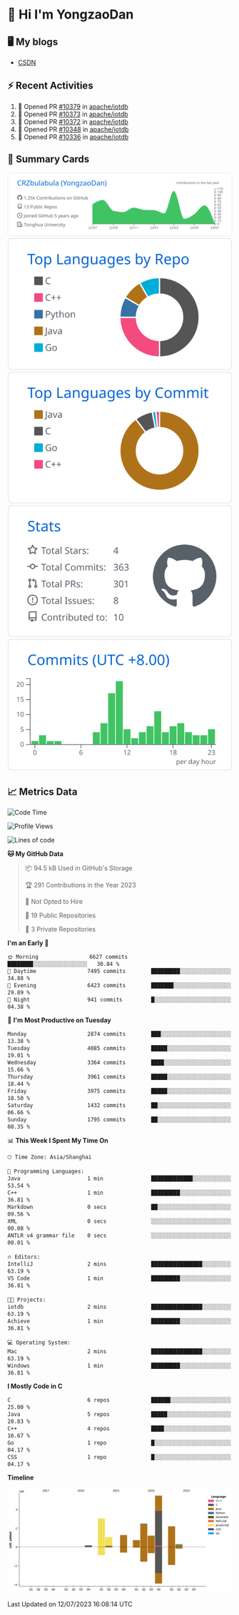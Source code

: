# 👋 Hi I'm YongzaoDan

## 🖥 My blogs
  + [CSDN](https://blog.csdn.net/CRZbulabula?type=blog)

## ⚡ Recent Activities
<!--START_SECTION:activity-->
1. 💪 Opened PR [#10379](https://github.com/apache/iotdb/pull/10379) in [apache/iotdb](https://github.com/apache/iotdb)
2. 💪 Opened PR [#10373](https://github.com/apache/iotdb/pull/10373) in [apache/iotdb](https://github.com/apache/iotdb)
3. 💪 Opened PR [#10372](https://github.com/apache/iotdb/pull/10372) in [apache/iotdb](https://github.com/apache/iotdb)
4. 💪 Opened PR [#10348](https://github.com/apache/iotdb/pull/10348) in [apache/iotdb](https://github.com/apache/iotdb)
5. 💪 Opened PR [#10336](https://github.com/apache/iotdb/pull/10336) in [apache/iotdb](https://github.com/apache/iotdb)
<!--END_SECTION:activity-->

## 🎑 Summary Cards

[![](https://raw.githubusercontent.com/CRZbulabula/CRZbulabula/main/profile-summary-card-output/github/0-profile-details.svg)](https://github.com/vn7n24fzkq/github-profile-summary-cards)
[![](https://raw.githubusercontent.com/CRZbulabula/CRZbulabula/main/profile-summary-card-output/github/1-repos-per-language.svg)](https://github.com/vn7n24fzkq/github-profile-summary-cards) [![](https://raw.githubusercontent.com/CRZbulabula/CRZbulabula/main/profile-summary-card-output/github/2-most-commit-language.svg)](https://github.com/vn7n24fzkq/github-profile-summary-cards)
[![](https://raw.githubusercontent.com/CRZbulabula/CRZbulabula/main/profile-summary-card-output/github/3-stats.svg)](https://github.com/vn7n24fzkq/github-profile-summary-cards) [![](https://raw.githubusercontent.com/CRZbulabula/CRZbulabula/main/profile-summary-card-output/github/4-productive-time.svg)](https://github.com/vn7n24fzkq/github-profile-summary-cards)

## 📈 Metrics Data

<!--START_SECTION:waka-->
![Code Time](http://img.shields.io/badge/Code%20Time-208%20hrs%2013%20mins-blue)

![Profile Views](http://img.shields.io/badge/Profile%20Views-0-blue)

![Lines of code](https://img.shields.io/badge/From%20Hello%20World%20I%27ve%20Written-17.9%20million%20lines%20of%20code-blue)

**🐱 My GitHub Data** 

> 📦 94.5 kB Used in GitHub's Storage 
 > 
> 🏆 291 Contributions in the Year 2023
 > 
> 🚫 Not Opted to Hire
 > 
> 📜 19 Public Repositories 
 > 
> 🔑 3 Private Repositories 
 > 
**I'm an Early 🐤** 

```text
🌞 Morning                6627 commits        ████████░░░░░░░░░░░░░░░░░   30.84 % 
🌆 Daytime                7495 commits        █████████░░░░░░░░░░░░░░░░   34.88 % 
🌃 Evening                6423 commits        ███████░░░░░░░░░░░░░░░░░░   29.89 % 
🌙 Night                  941 commits         █░░░░░░░░░░░░░░░░░░░░░░░░   04.38 % 
```
📅 **I'm Most Productive on Tuesday** 

```text
Monday                   2874 commits        ███░░░░░░░░░░░░░░░░░░░░░░   13.38 % 
Tuesday                  4085 commits        █████░░░░░░░░░░░░░░░░░░░░   19.01 % 
Wednesday                3364 commits        ████░░░░░░░░░░░░░░░░░░░░░   15.66 % 
Thursday                 3961 commits        █████░░░░░░░░░░░░░░░░░░░░   18.44 % 
Friday                   3975 commits        █████░░░░░░░░░░░░░░░░░░░░   18.50 % 
Saturday                 1432 commits        ██░░░░░░░░░░░░░░░░░░░░░░░   06.66 % 
Sunday                   1795 commits        ██░░░░░░░░░░░░░░░░░░░░░░░   08.35 % 
```


📊 **This Week I Spent My Time On** 

```text
🕑︎ Time Zone: Asia/Shanghai

💬 Programming Languages: 
Java                     1 min               █████████████░░░░░░░░░░░░   53.54 % 
C++                      1 min               █████████░░░░░░░░░░░░░░░░   36.81 % 
Markdown                 0 secs              ██░░░░░░░░░░░░░░░░░░░░░░░   09.56 % 
XML                      0 secs              ░░░░░░░░░░░░░░░░░░░░░░░░░   00.08 % 
ANTLR v4 grammar file    0 secs              ░░░░░░░░░░░░░░░░░░░░░░░░░   00.01 % 

🔥 Editors: 
IntelliJ                 2 mins              ████████████████░░░░░░░░░   63.19 % 
VS Code                  1 min               █████████░░░░░░░░░░░░░░░░   36.81 % 

🐱‍💻 Projects: 
iotdb                    2 mins              ████████████████░░░░░░░░░   63.19 % 
Achieve                  1 min               █████████░░░░░░░░░░░░░░░░   36.81 % 

💻 Operating System: 
Mac                      2 mins              ████████████████░░░░░░░░░   63.19 % 
Windows                  1 min               █████████░░░░░░░░░░░░░░░░   36.81 % 
```

**I Mostly Code in C** 

```text
C                        6 repos             ██████░░░░░░░░░░░░░░░░░░░   25.00 % 
Java                     5 repos             █████░░░░░░░░░░░░░░░░░░░░   20.83 % 
C++                      4 repos             ████░░░░░░░░░░░░░░░░░░░░░   16.67 % 
Go                       1 repo              █░░░░░░░░░░░░░░░░░░░░░░░░   04.17 % 
CSS                      1 repo              █░░░░░░░░░░░░░░░░░░░░░░░░   04.17 % 
```



**Timeline**

![Lines of Code chart](https://raw.githubusercontent.com/CRZbulabula/CRZbulabula/main/assets/bar_graph.png)


 Last Updated on 12/07/2023 16:08:14 UTC
<!--END_SECTION:waka-->

